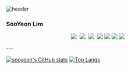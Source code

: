 ![header](https://capsule-render.vercel.app/api?text=🥰🐻💗&animation=fadeIn&type=Waving&color=timeGradient&fontAlign=80)

### SooYeon Lim
<p align="center">
  <img src="https://img.shields.io/badge/C++-00599C?style=flat-square&logo=C%2B%2B&logoColor=white"/></a>&nbsp 
  <img src="https://img.shields.io/badge/Java-007396?style=flat-square&logo=Java&logoColor=white"/></a>&nbsp
  <img src="https://img.shields.io/badge/Python-3766AB?style=flat-square&logo=Python&logoColor=white"/></a>&nbsp 
  <img src="https://img.shields.io/badge/HTML-E34F26?style=flat-square&logo=HTML5&logoColor=white"/> 
  <img src="https://img.shields.io/badge/JavaScript-F7DF1E?style=flat-square&logo=JavaScript&logoColor=white"/> 
  <img src="https://img.shields.io/badge/C-A8B9CC?style=flat-square&logo=C&logoColor=white"/>
  <img src="https://img.shields.io/badge/C#-F7DF1E?style=flat-square&logo=JavaScript&logoColor=white"/>
</p>
---

[![sooyeon's GitHub stats](https://github-readme-stats.vercel.app/api?username=printyeon&line_height=24&hide_rank=true&&layout=compact&theme=white)](https://github.com/printyeon/printyeon)
[![Top Langs](https://github-readme-stats.vercel.app/api/top-langs/?username=printyeon&layout=compact&langs_count=8&theme=white)](https://github.com/printyeon?tab=repositories&q=&type=&language=java&sort=)
<!-- [![Readme Card](https://github-readme-stats.vercel.app/api/pin/?username=printyeon&repo=resume&show_owner=true&theme=white)](https://github.com/printyeon/resume) -->
<!-- [![Readme Card](https://github-readme-stats.vercel.app/api/pin/?username=printyeon&repo=manual-job&show_owner=true&theme=white)](https://github.com/printyeon/manual-job)-->
